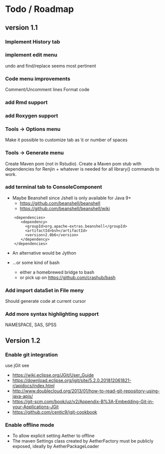 # Todo / Roadmap

## version 1.1
### Implement History tab
### implement edit menu
undo and find/replace seems most pertinent

### Code menu improvements
Comment/Uncomment lines
Format code

### add Rmd support

### add Roxygen support

### Tools -> Options menu
Make it possible to customize tab as \t or number of spaces

### Tools -> Generate menu
Create Maven pom (not in Rstudio). Create a Maven pom stub with dependencies for 
Renjin + whatever is needed for all library() commands to work.

### add terminal tab to ConsoleComponent
- Maybe Beanshell since Jshell is only available for Java 9+
    - https://github.com/beanshell/beanshell
    - https://github.com/beanshell/beanshell/wiki

````
    <dependencies>
       <dependency>
         <groupId>org.apache-extras.beanshell</groupId>
         <artifactId>bsh</artifactId>
         <version>2.0b6</version>
       </dependency>
    </dependencies>
````    

- An alternative would be Jython 

- ...or some kind of bash
    - either a homebrewed bridge to bash
    - or pick up on https://github.com/crashub/bash    

### Add import dataSet in File meny
Should generate code at current cursor

### Add more syntax highlighting support
NAMESPACE, SAS, SPSS

## Version 1.2
### Enable git integration
use jGit see 
- https://wiki.eclipse.org/JGit/User_Guide
- https://download.eclipse.org/jgit/site/5.2.0.201812061821-r/apidocs/index.html
- http://www.doublecloud.org/2013/01/how-to-read-git-repository-using-java-apis/
- https://git-scm.com/book/uz/v2/Appendix-B%3A-Embedding-Git-in-your-Applications-JGit
- https://github.com/centic9/jgit-cookbook
        
### Enable offline mode
- To allow explicit setting Aether to offline
- The maven Settings class created by AetherFactory must be publicly exposed,
ideally by AetherPackageLoader  